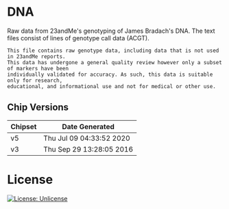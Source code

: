 # DNA
Raw data from 23andMe's genotyping of James Bradach's DNA. The text files consist of lines of genotype call data (ACGT).

```
This file contains raw genotype data, including data that is not used in 23andMe reports.
This data has undergone a general quality review however only a subset of markers have been
individually validated for accuracy. As such, this data is suitable only for research,
educational, and informational use and not for medical or other use.
```

## Chip Versions

Chipset | Date Generated
------------ | -------------
v5 | Thu Jul 09 04:33:52 2020
v3 | Thu Sep 29 13:28:05 2016

# License

[![License: Unlicense](https://img.shields.io/badge/license-Unlicense-blue.svg)](http://unlicense.org/)

